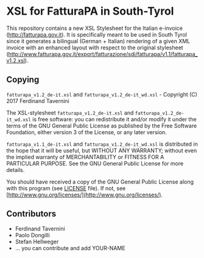 # XSL for FatturaPA in South-Tyrol
This repository contains a new XSL Stylesheet for the Italian e-invoice (http://fatturapa.gov.it). It is specifically meant to be used in South Tyrol since it generates a bilingual (German + Italian) rendering of a given XML invoice with an enhanced layout with respect to the original stylesheet (http://www.fatturapa.gov.it/export/fatturazione/sdi/fatturapa/v1.1/fatturapa_v1.2.xsl).

## Copying
```fatturapa_v1.2_de-it.xsl``` and ```fatturapa_v1.2_de-it_wd.xsl``` - Copyright (C) 2017 Ferdinand Tavernini

The XSL-stylesheet ```fatturapa_v1.2_de-it.xsl``` and  ```fatturapa_v1.2_de-it_wd.xsl``` is free software: you can redistribute it and/or modify
it under the terms of the GNU General Public License as published by
the Free Software Foundation, either version 3 of the License, or any later version.

```fatturapa_v1.1_de-it.xsl``` and ```fatturapa_v1.2_de-it_wd.xsl```  is distributed in the hope that it will be useful,
but WITHOUT ANY WARRANTY; without even the implied warranty of
MERCHANTABILITY or FITNESS FOR A PARTICULAR PURPOSE.  See the
GNU General Public License for more details.

You should have received a copy of the GNU General Public License
along with this program (see [LICENSE](https://github.com/paolodongilli/fatturapa-xsl-southtyrol/blob/master/LICENSE) file).  If not, see [http://www.gnu.org/licenses/](http://www.gnu.org/licenses/).

## Contributors
- Ferdinand Tavernini
- Paolo Dongilli
- Stefan Hellweger
- ... you can contribute and add YOUR-NAME
